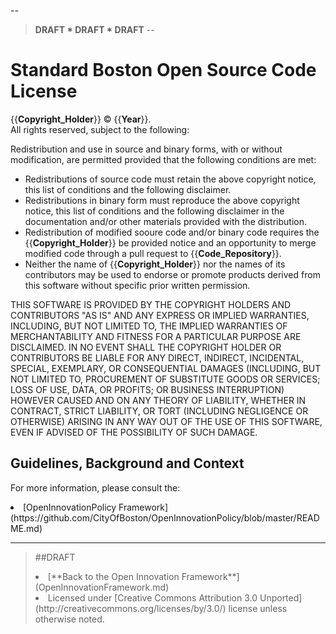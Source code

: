 --
>**DRAFT * DRAFT * DRAFT**
--

# Standard Boston Open Source Code License 

{{**Copyright_Holder**}} © {{**Year**}}.  
All rights reserved, subject to the following:  

Redistribution and use in source and binary forms, with or without modification, are permitted provided that the following conditions are met:  

* Redistributions of source code must retain the above copyright notice, this list of conditions and the following disclaimer.  
* Redistributions in binary form must reproduce the above copyright notice, this list of conditions and the following disclaimer in the documentation and/or other materials provided with the distribution.  
* Redistribution of modified sooure code and/or binary code requires the {{**Copyright_Holder**}} be provided notice and an opportunity to merge modified code through a pull request to {{**Code_Repository**}}.
* Neither the name of {{**Copyright_Holder**}} nor the names of its contributors may be used to endorse or promote products derived from this software without specific prior written permission.  

THIS SOFTWARE IS PROVIDED BY THE COPYRIGHT HOLDERS AND CONTRIBUTORS "AS IS" AND ANY EXPRESS OR IMPLIED WARRANTIES, INCLUDING, BUT NOT LIMITED TO, THE IMPLIED WARRANTIES OF MERCHANTABILITY AND FITNESS FOR A PARTICULAR PURPOSE ARE DISCLAIMED. IN NO EVENT SHALL THE COPYRIGHT HOLDER OR CONTRIBUTORS BE LIABLE FOR ANY DIRECT, INDIRECT, INCIDENTAL, SPECIAL, EXEMPLARY, OR CONSEQUENTIAL DAMAGES (INCLUDING, BUT NOT LIMITED TO, PROCUREMENT OF SUBSTITUTE GOODS OR SERVICES; LOSS OF USE, DATA, OR PROFITS; OR BUSINESS INTERRUPTION) HOWEVER CAUSED AND ON ANY THEORY OF LIABILITY, WHETHER IN CONTRACT, STRICT LIABILITY, OR TORT (INCLUDING NEGLIGENCE OR OTHERWISE) ARISING IN ANY WAY OUT OF THE USE OF THIS SOFTWARE, EVEN IF ADVISED OF THE POSSIBILITY OF SUCH DAMAGE.

## Guidelines, Background and Context

For more information, please consult the: 
<li> [OpenInnovationPolicy Framework](https://github.com/CityOfBoston/OpenInnovationPolicy/blob/master/README.md)


---
>##DRAFT
> <li>[**Back to the Open Innovation Framework**](OpenInnovationFramework.md)  
> <LI> Licensed under [Creative Commons Attribution 3.0 Unported](http://creativecommons.org/licenses/by/3.0/) license unless otherwise noted.
